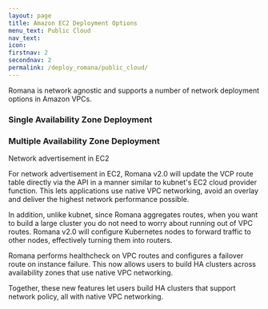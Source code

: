 ```yaml
---
layout: page
title: Amazon EC2 Deployment Options
menu_text: Public Cloud
nav_text:
icon:
firstnav: 2
secondnav: 2
permalink: /deploy_romana/public_cloud/
---
```


Romana is network agnostic and supports a number of network deployment options in Amazon VPCs.

### Single Availability Zone Deployment

### Multiple Availability Zone Deployment

Network advertisement in EC2

For network advertisement in EC2, Romana v2.0 will update the VCP route table directly via the API in a manner similar to kubnet's EC2 cloud provider function. This lets applications use native VPC networking, avoid an overlay and deliver the highest network performance possible.

In addition, unlike kubnet, since Romana aggregates routes, when you want to build a large cluster you do not need to worry about running out of VPC routes. Romana v2.0 will configure Kubernetes nodes to forward traffic to other nodes, effectively turning them into routers.

Romana performs healthcheck on VPC routes and configures a failover route on instance failure. This now allows users to build HA clusters across availability zones that use native VPC networking.

Together, these new features let users build HA clusters that support network policy, all with native VPC networking.

